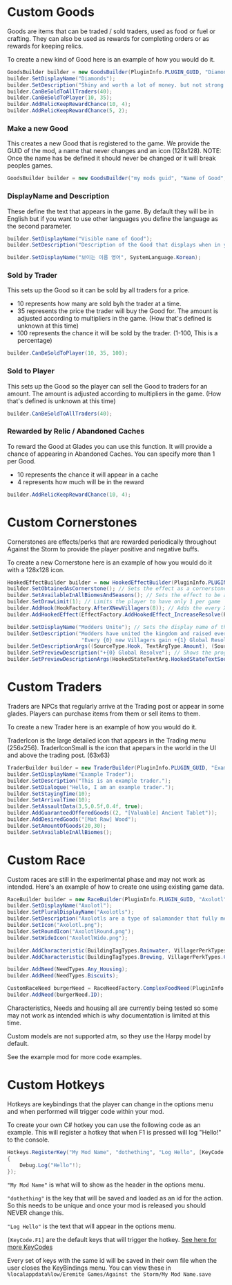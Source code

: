 # Custom Goods

Goods are items that can be traded / sold traders, used as food or fuel or crafting. They can also be used as rewards for completing orders or as rewards for keeping relics.


To create a new kind of Good here is an example of how you would do it.

```csharp
GoodsBuilder builder = new GoodsBuilder(PluginInfo.PLUGIN_GUID, "Diamonds", "Diamonds.png");
builder.SetDisplayName("Diamonds");
builder.SetDescription("Shiny and worth a lot of money. but not strong enough to be used as Armor.");
builder.CanBeSoldToAllTraders(40);
builder.CanBeSoldToPlayer(10, 35);
builder.AddRelicKeepRewardChance(10, 4);
builder.AddRelicKeepRewardChance(5, 2);
```

### Make a new Good

This creates a new Good that is registered to the game. We provide the GUID of the mod, a name that never changes and an icon (128x128).
NOTE: Once the name has be defined it should never be changed or it will break peoples games.

```csharp
GoodsBuilder builder = new GoodsBuilder("my mods guid", "Name of Good", "image path");
```

### DisplayName and Description

These define the text that appears in the game. By default they will be in English but if you want to use other languages you define the language as the second parameter.

```csharp
builder.SetDisplayName("Visible name of Good");
builder.SetDescription("Description of the Good that displays when in your inventory or in the trader.");
```

```csharp
builder.SetDisplayName("보이는 이름 영어", SystemLanguage.Korean);
```

### Sold by Trader

This sets up the Good so it can be sold by all traders for a price.
- 10 represents how many are sold byh the trader at a time.
- 35 represents the price the trader will buy the Good for. The amount is adjusted according to multipliers in the game. (How that's defined is unknown at this time)
- 100 represents the chance it will be sold by the trader. (1-100, This is a percentage)

```csharp
builder.CanBeSoldToPlayer(10, 35, 100);
```

### Sold to Player

This sets up the Good so the player can sell the Good to traders for an amount.
The amount is adjusted according to multipliers in the game. (How that's defined is unknown at this time)

```csharp
builder.CanBeSoldToAllTraders(40);
```

### Rewarded by Relic / Abandoned Caches

To reward the Good at Glades you can use this function. It will provide a chance of appearing in Abandoned Caches. You can specify more than 1 per Good.
- 10 represents the chance it will appear in a cache
- 4 represents how much will be in the reward

```csharp
builder.AddRelicKeepRewardChance(10, 4);
```


# Custom Cornerstones

Cornerstones are effects/perks that are rewarded periodically throughout Against the Storm to provide the player positive and negative buffs.

To create a new Cornerstone here is an example of how you would do it with a 128x128 icon.

```csharp
HookedEffectBuilder builder = new HookedEffectBuilder(PluginInfo.PLUGIN_GUID, "Modders Unite", "TestCornerstone.png");
builder.SetObtainedAsCornerstone(); // Sets the effect as a cornerstone so it can be acquired after each year 
builder.SetAvailableInAllBiomesAndSeasons(); // Sets the effect to be available in all biomes and seasons
builder.SetDrawLimit(1); // Limits the player to have only 1 per game
builder.AddHook(HookFactory.AfterXNewVillagers(8)); // Adds the every X fillagers do the effect
builder.AddHookedEffect(EffectFactory.AddHookedEffect_IncreaseResolve(PluginInfo.PLUGIN_GUID, "UniteResolve", 1, ResolveEffectType.Global)); // Adds 1 global resolve per 8 villagers

builder.SetDisplayName("Modders Unite"); // Sets the display name of the effect that the player sees
builder.SetDescription("Modders have united the kingdom and raised everyone's spirits. " +
                        "Every {0} new Villagers gain +{1} Global Resolve."); // Sets the common description
builder.SetDescriptionArgs((SourceType.Hook, TextArgType.Amount), (SourceType.HookedEffect, TextArgType.Amount)); // Optional: Sets what the {x} will be poplated with
builder.SetPreviewDescription("+{0} Global Resolve"); // Shows the progression of the effect once acquired (eg: +5 Global Resolve)
builder.SetPreviewDescriptionArgs(HookedStateTextArg.HookedStateTextSource.TotalGainIntFromHooked); // Sets what the {x} will be poplated with
```

# Custom Traders

Traders are NPCs that regularly arrive at the Trading post or appear in some glades. Players can purchase items from them or sell items to them.

To create a new Trader here is an example of how you would do it.

TraderIcon is the large detailed icon that appears in the Trading menu (256x256). TraderIconSmall is the icon that apepars in the world in the UI and above the trading post. (63x63)

```csharp
TraderBuilder builder = new TraderBuilder(PluginInfo.PLUGIN_GUID, "ExampleTrader", "TraderIcon.png", "TraderIconSmall.png");
builder.SetDisplayName("Example Trader");
builder.SetDescription("This is an example trader.");
builder.SetDialogue("Hello, I am an example trader.");
builder.SetStayingTime(10);
builder.SetArrivalTime(10);
builder.SetAssaultData(3,5,0.5f,0.4f, true);
builder.AddGuaranteedOfferedGoods((2, "[Valuable] Ancient Tablet"));
builder.AddDesiredGoods("[Mat Raw] Wood");
builder.SetAmountOfGoods(20,30);
builder.SetAvailableInAllBiomes();
```


# Custom Race

Custom races are still in the experimental phase and may not work as intended. Here's an example of how to create one using existing game data.

```csharp
RaceBuilder builder = new RaceBuilder(PluginInfo.PLUGIN_GUID, "Axolotl");
builder.SetDisplayName("Axolotl");
builder.SetPluralDisplayName("Axolotls");
builder.SetDescription("Axolotls are a type of salamander that fully metamorphosed into land-dwelling creatures.");
builder.SetIcon("Axolotl.png");
builder.SetRoundIcon("AxolotlRound.png");
builder.SetWideIcon("AxolotlWide.png");

builder.AddCharacteristic(BuildingTagTypes.Rainwater, VillagerPerkTypes.Proficiency);
builder.AddCharacteristic(BuildingTagTypes.Brewing, VillagerPerkTypes.Comfortable_Job);

builder.AddNeed(NeedTypes.Any_Housing);
builder.AddNeed(NeedTypes.Biscuits);

CustomRaceNeed burgerNeed = RaceNeedFactory.ComplexFoodNeed(PluginInfo.PLUGIN_GUID, burger.NewGood.id, 7);
builder.AddNeed(burgerNeed.ID);
```

Characteristics, Needs and housing all are currently being tested so some may not work as intended which is why documentation is limited at this time.

Custom models are not supported atm, so they use the Harpy model by default.

See the example mod for more code examples.


# Custom Hotkeys

Hotkeys are keybindings that the player can change in the options menu and when performed will trigger code within your mod.

To create your own C# hotkey you can use the following code as an example. This will register a hotkey that when F1 is pressed will log "Hello!" to the console.

```csharp
Hotkeys.RegisterKey("My Mod Name", "dothething", "Log Hello", [KeyCode.F1], () =>
{
    Debug.Log("Hello"!);
});
```

`"My Mod Name"` is what will to show as the header in the options menu. 

`"dothething"` is the key that will be saved and loaded as an id for the action. So this needs to be unique and once your mod is released you should NEVER change this. 

`"Log Hello"` is the text that will appear in the options menu.

`[KeyCode.F1]` are the default keys that will trigger the hotkey. [See here for more KeyCodes](https://docs.unity3d.com/ScriptReference/KeyCode.html)

Every set of keys with the same id will be saved in their own file when the user closes the KeyBindings menu. You can view these in `%localappdata%low/Eremite Games/Against the Storm/My Mod Name.save`